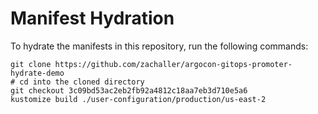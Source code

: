 # Manifest Hydration

To hydrate the manifests in this repository, run the following commands:

```shell
git clone https://github.com/zachaller/argocon-gitops-promoter-hydrate-demo
# cd into the cloned directory
git checkout 3c09bd53ac2eb2fb92a4812c18aa7eb3d710e5a6
kustomize build ./user-configuration/production/us-east-2
```

